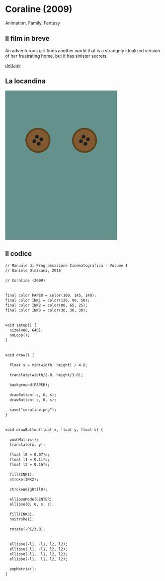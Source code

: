 # Coraline (2009)

Animation, Family, Fantasy

## Il film in breve
An adventurous girl finds another world that is a strangely idealized version of her frustrating home, but it has sinister secrets.

[dettagli](https://www.imdb.com/title/tt0327597/)

## La locandina
<img src="coraline.png"  width="360px" title="Coraline">


## Il codice
```processing
// Manuale di Programmazione Cinematografica - Volume 1
// Daniele Olmisani, 2016

// Coraline (2009)


final color PAPER = color(100, 145, 140);
final color INK1 = color(130, 90, 50);
final color INK2 = color(90, 65, 25);
final color INK3 = color(30, 30, 30);


void setup() {
  size(480, 640);
  noLoop();
}


void draw() {
  
  float s = min(width, height) / 4.8;
  
  translate(width/2.0, height/3.0);
  
  background(PAPER);
  
  drawButton(-s, 0, s);
  drawButton( s, 0, s);
  
  save("coraline.png");
}


void drawButton(float x, float y, float s) {
  
  pushMatrix();
  translate(x, y);

  float l0 = 0.07*s;
  float l1 = 0.11*s;
  float l2 = 0.16*s;
  
  fill(INK1);
  stroke(INK2);
  
  strokeWeight(l0);
  
  ellipseMode(CENTER);
  ellipse(0, 0, s, s);
  
  fill(INK3);
  noStroke();
  
  rotate(-PI/3.0);
  
  
  ellipse(-l1, -l1, l2, l2);
  ellipse( l1, -l1, l2, l2);
  ellipse( l1,  l1, l2, l2);
  ellipse(-l1,  l1, l2, l2);
   
  popMatrix();
}
```
